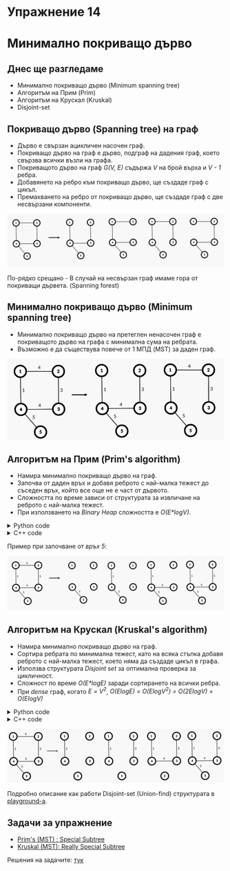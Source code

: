 # Упражнение 14

# Минимално покриващо дърво

## Днес ще разгледаме

- Минимално покриващо дърво (Minimum spanning tree)
- Алгоритъм на Прим (Prim)
- Алгоритъм на Крускал (Kruskal)
- Disjoint-set
  
## Покриващо дърво (Spanning tree) на граф

- Дърво е свързан ацикличен насочен граф.
- Покриващо дърво на граф е дърво, подграф на дадения граф, което свързва всички възли на графа.
- Покриващото дърво на граф *G(V, E)* съдържа *V* на брой върха и *V - 1* ребра.
- Добавянето на ребро към покриващо дърво, ще създаде граф с цикъл.
- Премахването на ребро от покриващо дърво, ще създаде граф с две несвързани компоненти.

![Spanning trees of a graph example](media/spanning_trees.png)

По-рядко срещано - В случай на несвързан граф имаме гора от покриващи дървета. (Spanning forest)

## Минимално покриващо дърво (Minimum spanning tree)

- Минимално покриващо дърво на претеглен ненасочен граф е покриващото дърво на графa с минимална сума на ребрата.
- Възможно е да съществува повече от 1 МПД (MST) за даден граф.
  
![Multiple Minimum spanning trees of a graph example](media/minimum_spanning_trees.png)

## Алгоритъм на Прим (Prim's algorithm)

- Намира минимално покриващо дърво на граф.
- Започва от даден връх и добавя реброто с най-малка тежест до съседен връх, който все още не е част от дървото.
- Сложността по време зависи от структурата за извличане на реброто с най-малка тежест.
- При използването на *Binary Heap* сложността е *O(E\*logV)*.

<details>
  <summary>Python code</summary>

```python
from heapq import heappush, heappop

def prim(start, V, graph):
    visited = set()
    pq = [(0, start)]
    mst_weight = 0
    
    while len(visited) != V:
        current_weight, current_vertex = heappop(pq)
        
        if current_vertex in visited:
            continue
        
        visited.add(current_vertex)
        mst_weight += current_weight
        
        for neighb, weight in graph[current_vertex]:
            if neighb in visited:
                continue
                            
            heappush(pq, (weight, neighb))
    
    return mst_weight

prim(5, 5, graph) # 13
```

</details>


<details>
  <summary>C++ code</summary>

```c++
#include <vector>
#include <unordered_map>
#include <unordered_set>
#include <queue>

struct Edge {
    int from;
    int to;
    int weight;

    bool operator<(const Edge& other) const {
        return weight > other.weight;
    }
};
// we assume that the graph is represented as an adjacency list
// and also that the graph is connected
std::vector<Edge> prim(int n, int start, std::unordered_map<int, std::vector<Edge>>& graph) {
    std::priority_queue<Edge> pq;
    std::unordered_set<int> visited;
    pq.push({ start, start, 0 });

    std::vector<Edge> mstEdges;

    while (!pq.empty() && visited.size() < n) {
        auto current = pq.top();
        pq.pop();
        if (visited.count(current.to)) {
            continue;
        }

        visited.insert(current.to);
        mstEdges.push_back(current);
        for (auto& adj : graph[current.to]) {
            pq.push(adj);
        }
    }

    return mstEdges;
}
```

</details>

Пример при започване от *връх 5*:

![Prim's algorithm creating a MST of a graph, step by step example.](media/prims_algorithm_example.png)

## Алгоритъм на Крускал (Kruskal's algorithm)

- Намира минимално покриващо дърво на граф.
- Сортира ребрата по минимална тежест, като на всяка стъпка добавя реброто с най-малка тежест, което няма да създаде цикъл в графа.
- Използва структурата *Disjoint set* за оптимална проверка за цикличност.
- Сложност по време *O(E\*logE)* заради сортирането на всички ребра.
- При *dense* граф, когато *Е = V<sup>2</sup>*, *O(ElogE) = O(ElogV<sup>2</sup>) = O(2ElogV) = O(ElogV)*

<details>
  <summary>Python code</summary>

```python
def find(x, parents):
    if parents[x] == x:
        return x
    
    furthest_parent = find(parents[x], parents)
    parents[x] = furthest_parent

    return furthest_parent

def union(x, y, parents, rank):
    x_root = find(x, parents)
    y_root = find(y, parents)

    if rank[x_root] < rank[y_root]:
        parents[x_root] = y_root
    elif rank[x_root] > rank[y_root]:
        parents[y_root] = x_root
    else:
        parents[x_root] = y_root
        rank[y_root] += 1

def kruskal(V, edges):
    edges.sort(key=lambda x: x[2])
    parents = [i for i in range(V + 1)]
    rank = [0] * (V + 1)
    mst_weight = 0

    for x, y, w in edges:
        if find(x, parents) != find(y, parents):
            mst_weight += w
            union(x, y, parents, rank)

    return mst_weight

kruskal(5 , graph_list_of_edges) # 13
```

</details>


<details>
  <summary>C++ code</summary>


</details>

![Kruskal's algorithm creating a MST of a graph, step by step example.](media/kruskals_algorithm_example.png)

Подробно описание как работи Disjoint-set (Union-find) структурата в [playground-а](playground_14.ipynb).

## Задачи за упражнение

- [Prim's (MST) : Special Subtree](https://www.hackerrank.com/challenges/primsmstsub/problem)
- [Kruskal (MST): Really Special Subtree](https://www.hackerrank.com/challenges/kruskalmstrsub/problem)

Решения на задачите: [тук](/Tasks/tasks_14)

